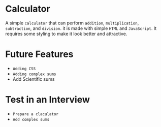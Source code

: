 # Calculator
A simple `calculator` that can perform `addition`, `multiplication`, `subtraction`, and `division`. it is made with simple `HTML` and `JavaScript`. It requires some styling to make it look better and attractive.


# Future Features
- `Adding CSS`
- `Adding complex sums`
- Add Scientific sums

# Test in an Interview
- `Prepare a claculator`
- `Add complex sums`


